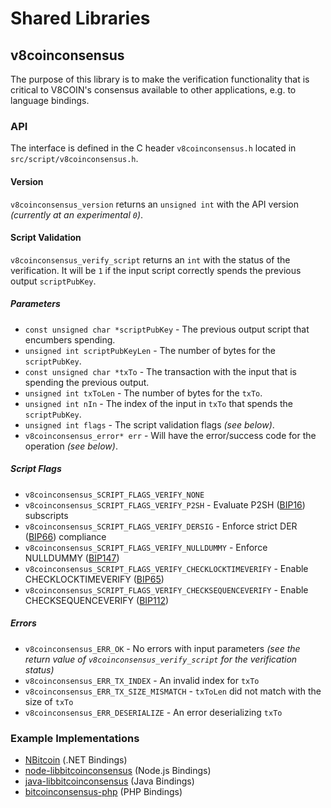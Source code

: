 Shared Libraries
================

## v8coinconsensus

The purpose of this library is to make the verification functionality that is critical to V8COIN's consensus available to other applications, e.g. to language bindings.

### API

The interface is defined in the C header `v8coinconsensus.h` located in  `src/script/v8coinconsensus.h`.

#### Version

`v8coinconsensus_version` returns an `unsigned int` with the API version *(currently at an experimental `0`)*.

#### Script Validation

`v8coinconsensus_verify_script` returns an `int` with the status of the verification. It will be `1` if the input script correctly spends the previous output `scriptPubKey`.

##### Parameters
- `const unsigned char *scriptPubKey` - The previous output script that encumbers spending.
- `unsigned int scriptPubKeyLen` - The number of bytes for the `scriptPubKey`.
- `const unsigned char *txTo` - The transaction with the input that is spending the previous output.
- `unsigned int txToLen` - The number of bytes for the `txTo`.
- `unsigned int nIn` - The index of the input in `txTo` that spends the `scriptPubKey`.
- `unsigned int flags` - The script validation flags *(see below)*.
- `v8coinconsensus_error* err` - Will have the error/success code for the operation *(see below)*.

##### Script Flags
- `v8coinconsensus_SCRIPT_FLAGS_VERIFY_NONE`
- `v8coinconsensus_SCRIPT_FLAGS_VERIFY_P2SH` - Evaluate P2SH ([BIP16](https://github.com/bitcoin/bips/blob/master/bip-0016.mediawiki)) subscripts
- `v8coinconsensus_SCRIPT_FLAGS_VERIFY_DERSIG` - Enforce strict DER ([BIP66](https://github.com/bitcoin/bips/blob/master/bip-0066.mediawiki)) compliance
- `v8coinconsensus_SCRIPT_FLAGS_VERIFY_NULLDUMMY` - Enforce NULLDUMMY ([BIP147](https://github.com/bitcoin/bips/blob/master/bip-0147.mediawiki))
- `v8coinconsensus_SCRIPT_FLAGS_VERIFY_CHECKLOCKTIMEVERIFY` - Enable CHECKLOCKTIMEVERIFY ([BIP65](https://github.com/bitcoin/bips/blob/master/bip-0065.mediawiki))
- `v8coinconsensus_SCRIPT_FLAGS_VERIFY_CHECKSEQUENCEVERIFY` - Enable CHECKSEQUENCEVERIFY ([BIP112](https://github.com/bitcoin/bips/blob/master/bip-0112.mediawiki))

##### Errors
- `v8coinconsensus_ERR_OK` - No errors with input parameters *(see the return value of `v8coinconsensus_verify_script` for the verification status)*
- `v8coinconsensus_ERR_TX_INDEX` - An invalid index for `txTo`
- `v8coinconsensus_ERR_TX_SIZE_MISMATCH` - `txToLen` did not match with the size of `txTo`
- `v8coinconsensus_ERR_DESERIALIZE` - An error deserializing `txTo`

### Example Implementations
- [NBitcoin](https://github.com/NicolasDorier/NBitcoin/blob/master/NBitcoin/Script.cs#L814) (.NET Bindings)
- [node-libbitcoinconsensus](https://github.com/bitpay/node-libbitcoinconsensus) (Node.js Bindings)
- [java-libbitcoinconsensus](https://github.com/dexX7/java-libbitcoinconsensus) (Java Bindings)
- [bitcoinconsensus-php](https://github.com/Bit-Wasp/bitcoinconsensus-php) (PHP Bindings)
